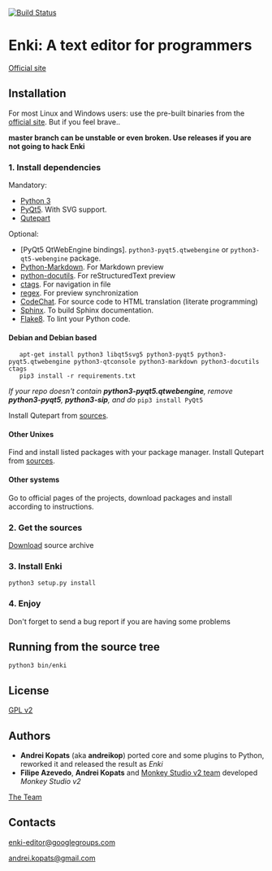 [![Build Status](https://travis-ci.org/andreikop/enki.svg?branch=master)](https://travis-ci.org/andreikop/enki)


# Enki: A text editor for programmers

[Official site](http://enki-editor.org/)


## Installation
For most Linux and Windows users: use the pre-built binaries from the [official site](http://enki-editor.org/). But if you feel brave..

**master branch can be unstable or even broken. Use releases if you are not going to hack Enki**

### 1. Install dependencies
Mandatory:

* [Python 3](http://python.org/download)
* [PyQt5](http://www.riverbankcomputing.co.uk/software/pyqt/download). With SVG support.
* [Qutepart](https://github.com/andreikop/qutepart)

Optional:

* [PyQt5 QtWebEngine bindings]. `python3-pyqt5.qtwebengine` or `python3-qt5-webengine` package.
* [Python-Markdown](http://packages.python.org/Markdown/install.html). For Markdown preview
* [python-docutils](http://docutils.sourceforge.net/). For reStructuredText preview
* [ctags](http://ctags.sourceforge.net/). For navigation in file
* [regex](https://pypi.python.org/pypi/regex). For preview synchronization
* [CodeChat](https://bitbucket.org/bjones/documentation/overview). For source code to HTML translation (literate programming)
* [Sphinx](http://sphinx-doc.org/). To build Sphinx documentation.
* [Flake8](https://flake8.readthedocs.org/en/latest/). To lint your Python code.

#### Debian and Debian based

```
   apt-get install python3 libqt5svg5 python3-pyqt5 python3-pyqt5.qtwebengine python3-qtconsole python3-markdown python3-docutils ctags
   pip3 install -r requirements.txt

```
   *If your repo doesn't contain **python3-pyqt5.qtwebengine**, remove **python3-pyqt5**, **python3-sip**, and do* `pip3 install PyQt5`

Install Qutepart from [sources](https://github.com/andreikop/qutepart).
#### Other Unixes
Find and install listed packages with your package manager.
Install Qutepart from [sources](https://github.com/andreikop/qutepart).
#### Other systems

Go to official pages of the projects, download packages and install according to instructions.

### 2. Get the sources

[Download](https://github.com/andreikop/enki/releases) source archive


### 3. Install Enki
    python3 setup.py install

### 4. Enjoy
Don't forget to send a bug report if you are having some problems


## Running from the source tree
    python3 bin/enki

## License
[GPL v2](LICENSE.GPL2.html)

## Authors

* **Andrei Kopats** (aka **andreikop**) ported core and some plugins to Python, reworked it and released the result as *Enki*
* **Filipe Azevedo**, **Andrei Kopats** and [Monkey Studio v2 team](http://monkeystudio.org/team) developed *Monkey Studio v2*

[The Team](http://enki-editor.org/team.html)

## Contacts
[enki-editor@googlegroups.com](mailto:enki-editor@googlegroups.com)

[andrei.kopats@gmail.com](mailto:andrei.kopats@gmail.com)
